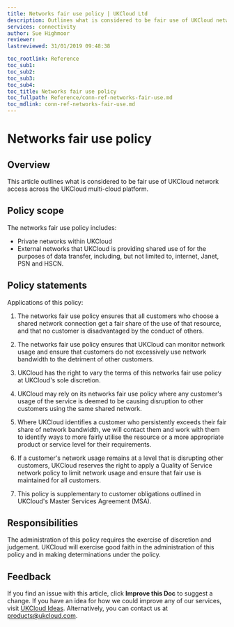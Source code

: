 ```yaml
---
title: Networks fair use policy | UKCloud Ltd
description: Outlines what is considered to be fair use of UKCloud network access across the UKCloud multi-cloud platform
services: connectivity
author: Sue Highmoor
reviewer:
lastreviewed: 31/01/2019 09:48:38

toc_rootlink: Reference
toc_sub1: 
toc_sub2:
toc_sub3:
toc_sub4:
toc_title: Networks fair use policy
toc_fullpath: Reference/conn-ref-networks-fair-use.md
toc_mdlink: conn-ref-networks-fair-use.md
---
```


# Networks fair use policy

## Overview

This article outlines what is considered to be fair use of UKCloud network access across the UKCloud multi-cloud platform.

## Policy scope

The networks fair use policy includes:

- Private networks within UKCloud
- External networks that UKCloud is providing shared use of for the purposes of data transfer, including, but not limited to, internet, Janet, PSN and HSCN.

## Policy statements

Applications of this policy:

1. The networks fair use policy ensures that all customers who choose a shared network connection get a fair share of the use of that resource, and that no customer is disadvantaged by the conduct of others.

2. The networks fair use policy ensures that UKCloud can monitor network usage and ensure that customers do not excessively use network bandwidth to the detriment of other customers.

3. UKCloud has the right to vary the terms of this networks fair use policy at UKCloud's sole discretion.

4. UKCloud may rely on its networks fair use policy where any customer's usage of the service is deemed to be causing disruption to other customers using the same shared network.

5. Where UKCloud identifies a customer who persistently exceeds their fair share of network bandwidth, we will contact them and work with them to identify ways to more fairly utilise the resource or a more appropriate product or service level for their requirements.

6. If a customer's network usage remains at a level that is disrupting other customers, UKCloud reserves the right to apply a Quality of Service network policy to limit network usage and ensure that fair use is maintained for all customers.

7. This policy is supplementary to customer obligations outlined in UKCloud's Master Services Agreement (MSA).

## Responsibilities

The administration of this policy requires the exercise of discretion and judgement. UKCloud will exercise good faith in the administration of this policy and in making determinations under the policy.

## Feedback

If you find an issue with this article, click **Improve this Doc** to suggest a change. If you have an idea for how we could improve any of our services, visit [UKCloud Ideas](https://ideas.ukcloud.com). Alternatively, you can contact us at <products@ukcloud.com>.
